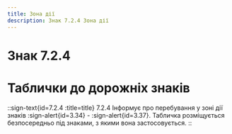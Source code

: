 ```yaml
---
title: Зона дії
description: Знак 7.2.4 Зона дії
---
```

# Знак 7.2.4
# Таблички до дорожніх знаків
::sign-text{id=7.2.4 :title=title}
7.2.4 Інформує про перебування у зоні дії знаків :sign-alert{id=3.34} - :sign-alert{id=3.37}.
Табличка розміщується безпосередньо під знаками, з якими вона застосовується.
::